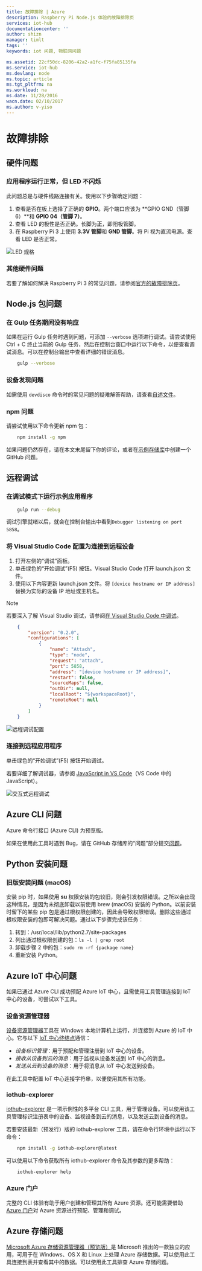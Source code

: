 ```yaml
---
title: 故障排除 | Azure
description: Raspberry Pi Node.js 体验的故障排除页
services: iot-hub
documentationcenter: ''
author: shizn
manager: timlt
tags: ''
keywords: iot 问题, 物联网问题

ms.assetid: 22cf50dc-8206-42a2-a1fc-f75fa85135fa
ms.service: iot-hub
ms.devlang: node
ms.topic: article
ms.tgt_pltfrm: na
ms.workload: na
ms.date: 11/28/2016
wacn.date: 02/10/2017
ms.author: v-yiso
---
```


# 故障排除
## 硬件问题
### 应用程序运行正常，但 LED 不闪烁
此问题总是与硬件线路连接有关。使用以下步骤确定问题：

1. 查看是否在板上选择了正确的 **GPIO**。两个端口应该为 **GPIO GND（管脚 6）**和 **GPIO 04（管脚 7）**。
2. 查看 LED 的极性是否正确。长脚为**正**，即阳极管脚。
3. 在 Raspberry Pi 3 上使用 **3.3V 管脚**和 **GND 管脚**。将 Pi 视为直流电源。查看 LED 是否正常。

![LED 规格](./media/iot-hub-raspberry-pi-lessons/troubleshooting/led_spec.png)  

### 其他硬件问题
若要了解如何解决 Raspberry Pi 3 的常见问题，请参阅[官方的故障排除页](http://elinux.org/R-Pi_Troubleshooting)。

## Node.js 包问题
### 在 Gulp 任务期间没有响应
如果在运行 Gulp 任务时遇到问题，可添加 `--verbose` 选项进行调试。请尝试使用 Ctrl + C 终止当前的 Gulp 任务，然后在控制台窗口中运行以下命令，以便查看调试消息。可以在控制台输出中查看详细的错误消息。

```bash
    gulp --verbose
```

### 设备发现问题
如需使用 `devdisco` 命令时的常见问题的疑难解答帮助，请查看[自述文件](https://github.com/Azure/device-discovery-cli/blob/develop/readme.md)。

### npm 问题
请尝试使用以下命令更新 npm 包：

```bash
    npm install -g npm
```

如果问题仍然存在，请在本文末尾留下你的评论，或者在[示例存储库](https://github.com/Azure-Samples/iot-hub-node-raspberrypi-getting-started)中创建一个 GitHub 问题。

## 远程调试
### 在调试模式下运行示例应用程序

```bash
    gulp run --debug
```

调试引擎就绪以后，就会在控制台输出中看到```Debugger listening on port 5858```。

### 将 Visual Studio Code 配置为连接到远程设备
1. 打开左侧的“调试”面板。
2. 单击绿色的“开始调试”(F5) 按钮。Visual Studio Code 打开 launch.json 文件。
3. 使用以下内容更新 launch.json 文件。将 `[device hostname or IP address]` 替换为实际的设备 IP 地址或主机名。

> [!NOTE]
若要深入了解 Visual Studio 调试，请参阅[在 Visual Studio Code 中调试](https://code.visualstudio.com/Docs/editor/debugging#_launchjson-attributes)。

```json
    {
        "version": "0.2.0",
        "configurations": [
            {
                "name": "Attach",
                "type": "node",
                "request": "attach",
                "port": 5858,
                "address": "[device hostname or IP address]",
                "restart": false,
                "sourceMaps": false,
                "outDir": null,
                "localRoot": "${workspaceRoot}",
                "remoteRoot": null
            }
        ]
    }
```

   ![远程调试配置](./media/iot-hub-raspberry-pi-lessons/troubleshooting/remote_debugging_configuration.png)  

### 连接到远程应用程序
单击绿色的“开始调试”(F5) 按钮开始调试。

若要详细了解调试器，请参阅 [JavaScript in VS Code](https://code.visualstudio.com/docs/languages/javascript#_debugging)（VS Code 中的 JavaScript）。

![交互式远程调试](./media/iot-hub-raspberry-pi-lessons/troubleshooting/remote_debugging_interactive.png)  

## Azure CLI 问题
Azure 命令行接口 (Azure CLI) 为预览版。

如果在使用此工具时遇到 Bug，请在 GitHub 存储库的“问题”部分提交[问题](https://github.com/Azure/azure-cli/issues)。

## Python 安装问题
### 旧版安装问题 (macOS)
安装 pip 时，如果使用 **su** 权限安装的包较旧，则会引发权限错误。之所以会出现这种情况，是因为未彻底卸载以前使用 brew (macOS) 安装的 Python。以前安装时留下的某些 pip 包是通过根权限创建的，因此会导致权限错误。删除这些通过根权限安装的包即可解决问题。通过以下步骤完成该任务：

1. 转到：/usr/local/lib/python2.7/site-packages
2. 列出通过根权限创建的包：`ls -l | grep root`
3. 卸载步骤 2 中的包：`sudo rm -rf {package name}`
4. 重新安装 Python。

## Azure IoT 中心问题
如果已通过 Azure CLI 成功预配 Azure IoT 中心，且需使用工具管理连接到 IoT 中心的设备，可尝试以下工具。

### 设备资源管理器
[设备资源管理器](https://github.com/Azure/azure-iot-sdk-csharp/blob/master/tools/DeviceExplorer)工具在 Windows 本地计算机上运行，并连接到 Azure 的 IoT 中心。它与以下 [IoT 中心终结点](./iot-hub-devguide.md)通信：

* *设备标识管理*：用于预配和管理注册到 IoT 中心的设备。
* *接收从设备到云的消息*：用于监视从设备发送到 IoT 中心的消息。
* *发送从云到设备的消息*：用于将消息从 IoT 中心发送到设备。

在此工具中配置 IoT 中心连接字符串，以便使用其所有功能。

### iothub-explorer
[iothub-explorer](https://github.com/Azure/iothub-explorer) 是一项示例性的多平台 CLI 工具，用于管理设备。可以使用该工具管理标识注册表中的设备、监视设备到云的消息，以及发送云到设备的消息。

若要安装最新（预发行）版的 iothub-explorer 工具，请在命令行环境中运行以下命令：

```bash
    npm install -g iothub-explorer@latest
```

可以使用以下命令获取所有 iothub-explorer 命令及其参数的更多帮助：

```bash
    iothub-explorer help
```

### Azure 门户
完整的 CLI 体验有助于用户创建和管理其所有 Azure 资源。还可能需要借助 [Azure 门户](../azure-portal-overview.md)对 Azure 资源进行预配、管理和调试。

## Azure 存储问题
[Microsoft Azure 存储资源管理器（预览版）](http://storageexplorer.com)是 Microsoft 推出的一款独立的应用，可用于在 Windows、OS X 和 Linux 上处理 Azure 存储数据。可以使用此工具连接到表并查看其中的数据。可以使用此工具排查 Azure 存储问题。

<!---HONumber=Mooncake_0206_2017-->
<!--Update_Description:update wording and link references-->
